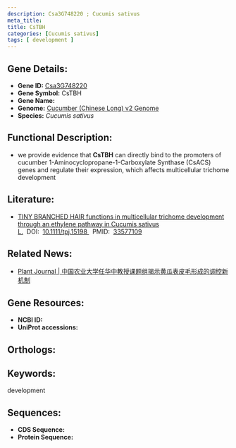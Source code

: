```yaml
---
description: Csa3G748220 ; Cucumis sativus
meta_title:
title: CsTBH
categories: [Cucumis sativus]
tags: [ development ]
---
```


## Gene Details:
- **Gene ID:**	[Csa3G748220]()
- **Gene Symbol:** CsTBH
- **Gene Name:** 
- **Genome:** [Cucumber (Chinese Long) v2 Genome]()
- **Species:** *Cucumis sativus*

## Functional Description:
   - we provide evidence that **CsTBH** can directly bind to the promoters of cucumber 1-Aminocyclopropane-1-Carboxylate Synthase (CsACS) genes and regulate their expression, which affects multicellular trichome development

## Literature:
   - [TINY BRANCHED HAIR functions in multicellular trichome development through an ethylene pathway in Cucumis sativus L.]( https://onlinelibrary.wiley.com/doi/10.1111/tpj.15198)&nbsp;&nbsp;DOI:&nbsp;&nbsp;[10.1111/tpj.15198 ](https://onlinelibrary.wiley.com/doi/10.1111/tpj.15198)&nbsp;&nbsp;PMID:&nbsp;&nbsp;[33577109](https://pubmed.ncbi.nlm.nih.gov/33577109/)

## Related News:
   - [Plant Journal | 中国农业大学任华中教授课题组揭示黄瓜表皮毛形成的调控新机制](https://mp.weixin.qq.com/s?__biz=Mzg3MDEwNDEyMg==&mid=2247505156&idx=3&sn=94b16fe47df161b0a4b71da8132a9716&chksm=ce907851f9e7f14776ffaba899807d0c8bf6b72cc543dc44587b43aa52152bfed0843b884eb2&scene=27#wechat_redirect)

## Gene Resources:
- **NCBI ID:** [](https://www.ncbi.nlm.nih.gov/gene/?term=)
- **UniProt accessions:** [](https://www.uniprot.org/uniprotkb//entry)

## Orthologs:


## Keywords:
development

## Sequences:
- **CDS Sequence:**
- **Protein Sequence:**

